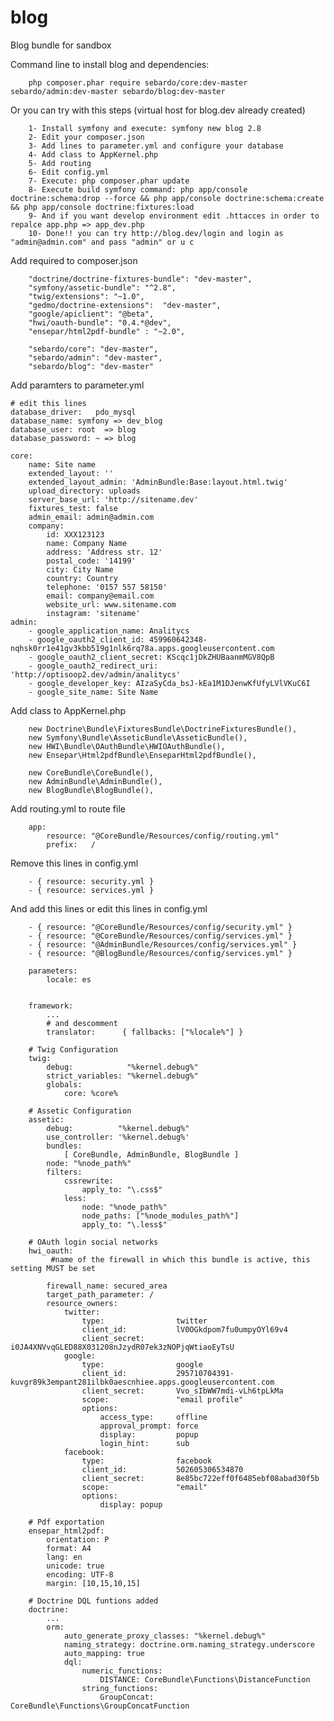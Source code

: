 # blog
Blog bundle for sandbox


Command line to install blog and dependencies:

        php composer.phar require sebardo/core:dev-master sebardo/admin:dev-master sebardo/blog:dev-master
        
Or you can try with this steps (virtual host for blog.dev already created)

        1- Install symfony and execute: symfony new blog 2.8
        2- Edit your composer.json
        3- Add lines to parameter.yml and configure your database
        4- Add class to AppKernel.php
        5- Add routing
        6- Edit config.yml
        7- Execute: php composer.phar update
        8- Execute build symfony command: php app/console doctrine:schema:drop --force && php app/console doctrine:schema:create && php app/console doctrine:fixtures:load
        9- And if you want develop environment edit .httacces in order to repalce app.php => app_dev.php
        10- Done!! you can try http://blog.dev/login and login as "admin@admin.com" and pass "admin" or u c

Add required to composer.json

        "doctrine/doctrine-fixtures-bundle": "dev-master",
        "symfony/assetic-bundle": "^2.8",
        "twig/extensions": "~1.0",
        "gedmo/doctrine-extensions":  "dev-master",
        "google/apiclient": "@beta",
        "hwi/oauth-bundle": "0.4.*@dev",
        "ensepar/html2pdf-bundle" : "~2.0",
        
        "sebardo/core": "dev-master",
        "sebardo/admin": "dev-master",
        "sebardo/blog": "dev-master"
        
Add paramters to parameter.yml

    # edit this lines
    database_driver:   pdo_mysql
    database_name: symfony => dev_blog
    database_user: root  => blog
    database_password: ~ => blog
    
    core:
        name: Site name
        extended_layout: ''
        extended_layout_admin: 'AdminBundle:Base:layout.html.twig'
        upload_directory: uploads
        server_base_url: 'http://sitename.dev'
        fixtures_test: false
        admin_email: admin@admin.com
        company:
            id: XXX123123
            name: Company Name
            address: 'Address str. 12'
            postal_code: '14199'
            city: City Name
            country: Country
            telephone: '0157 557 58150'
            email: company@email.com
            website_url: www.sitename.com
            instagram: 'sitename'
    admin:
        - google_application_name: Analitycs
        - google_oauth2_client_id: 459960642348-nqhsk0rr1e41gv3kbb519g1nlk6rq78a.apps.googleusercontent.com
        - google_oauth2_client_secret: KScqc1jDkZHUBaanmMGV8QpB
        - google_oauth2_redirect_uri: 'http://optisoop2.dev/admin/analitycs'
        - google_developer_key: AIzaSyCda_bsJ-kEa1M1DJenwKfUfyLVlVKuC6I
        - google_site_name: Site Name

Add class to AppKernel.php

        new Doctrine\Bundle\FixturesBundle\DoctrineFixturesBundle(),
        new Symfony\Bundle\AsseticBundle\AsseticBundle(),
        new HWI\Bundle\OAuthBundle\HWIOAuthBundle(),
        new Ensepar\Html2pdfBundle\EnseparHtml2pdfBundle(),
        
        new CoreBundle\CoreBundle(),
        new AdminBundle\AdminBundle(),
        new BlogBundle\BlogBundle(),
        
Add routing.yml to route file

        app:
            resource: "@CoreBundle/Resources/config/routing.yml"
            prefix:   /

Remove this lines in config.yml

        - { resource: security.yml }
        - { resource: services.yml }
        
And add this lines or edit this lines in config.yml
        
        - { resource: "@CoreBundle/Resources/config/security.yml" }
        - { resource: "@CoreBundle/Resources/config/services.yml" }
        - { resource: "@AdminBundle/Resources/config/services.yml" }
        - { resource: "@BlogBundle/Resources/config/services.yml" }

        parameters:
            locale: es
            
        
        framework:
            ...
            # and descomment 
            translator:      { fallbacks: ["%locale%"] }
            
        # Twig Configuration
        twig:
            debug:            "%kernel.debug%"
            strict_variables: "%kernel.debug%"
            globals:
                core: %core%

        # Assetic Configuration
        assetic:
            debug:          "%kernel.debug%"
            use_controller: '%kernel.debug%'
            bundles:
                [ CoreBundle, AdminBundle, BlogBundle ]
            node: "%node_path%"
            filters:
                cssrewrite:
                    apply_to: "\.css$"
                less:
                    node: "%node_path%"
                    node_paths: ["%node_modules_path%"]
                    apply_to: "\.less$"
                  
        # OAuth login social networks  
        hwi_oauth:
             #name of the firewall in which this bundle is active, this setting MUST be set
        
            firewall_name: secured_area
            target_path_parameter: /
            resource_owners:
                twitter:
                    type:                twitter
                    client_id:           lV0OGkdpom7fu0umpyOYl69v4
                    client_secret:       i0JA4XNVvqGLED88X031208nJzydR07ek3zNOPjqWtiaoEyTsU
                google:
                    type:                google
                    client_id:           295710704391-kuvgr89k3empant281ilbk0aescnhiee.apps.googleusercontent.com
                    client_secret:       Vvo_sIbWW7mdi-vLh6tpLkMa
                    scope:               "email profile"
                    options:
                        access_type:     offline
                        approval_prompt: force
                        display:         popup
                        login_hint:      sub
                facebook:
                    type:                facebook
                    client_id:           502605306534870
                    client_secret:       8e85bc722eff0f6485ebf08abad30f5b
                    scope:               "email"
                    options:
                        display: popup 
                        
        # Pdf exportation
        ensepar_html2pdf:
            orientation: P
            format: A4
            lang: en
            unicode: true
            encoding: UTF-8
            margin: [10,15,10,15]
            
        # Doctrine DQL funtions added
        doctrine:
            ...
            orm:
                auto_generate_proxy_classes: "%kernel.debug%"
                naming_strategy: doctrine.orm.naming_strategy.underscore
                auto_mapping: true
                dql:
                    numeric_functions:
                        DISTANCE: CoreBundle\Functions\DistanceFunction
                    string_functions:
                        GroupConcat: CoreBundle\Functions\GroupConcatFunction
